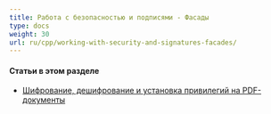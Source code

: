 ```yaml
---
title: Работа с безопасностью и подписями - Фасады
type: docs
weight: 30
url: ru/cpp/working-with-security-and-signatures-facades/
---
```

#### **Статьи в этом разделе**

- [Шифрование, дешифрование и установка привилегий на PDF-документы](/pdf/cpp/encrypt-decrypt-and-set-privileges-on-pdf-documents/)
```